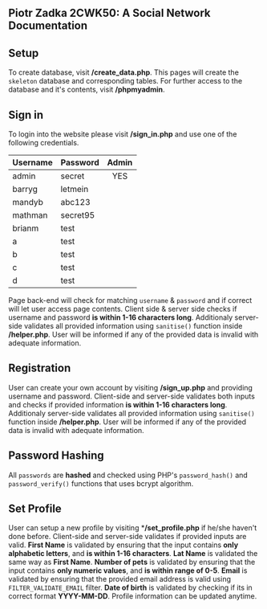 ## Piotr Zadka 2CWK50: A Social Network Documentation

## Setup
To create database, visit **/create_data.php**. This pages will create the `skeleton` database and corresponding tables. For further access to the database and it's contents, visit **/phpmyadmin**.

## Sign in
To login into the website please visit **/sign_in.php** and use one of the following credentials.

| Username | Password | Admin |
|----------|----------|:-----:|
|admin     |secret    |  YES  |
|barryg    |letmein   |       |
|mandyb    |abc123    |       |
|mathman   |secret95  |       |
|brianm    |test      |       |
|a         |test      |       |
|b         |test      |       |
|c         |test      |       |
|d         |test      |       |

Page back-end will check for matching `username` & `password` and if correct will let user access page contents. 
Client side & server side checks if username and password **is within 1-16 characters long**. Additionaly server-side validates all provided information using `sanitise()` function inside **/helper.php**. User will be informed if any of the provided data is invalid with adequate information.

## Registration
User can create your own account by visiting **/sign_up.php** and providing username and password. Client-side and server-side validates both inputs and checks if provided information **is within 1-16 characters long**. Additionaly server-side validates all provided information using `sanitise()` function inside **/helper.php**. User will be informed if any of the provided data is invalid with adequate information.

## Password Hashing
All `passwords` are **hashed** and checked using PHP's `password_hash()` and `password_verify()` functions that uses bcrypt algorithm.


## Set Profile
User can setup a new profile by visiting ***/set_profile.php** if he/she haven't done before. Client-side and server-side validates if provided inputs are valid. 
**First Name** is validated by ensuring that the input contains **only alphabetic letters**, and **is within 1-16 characters**.
**Lat Name** is validated the same way as **First Name**.
**Number of pets** is validated by ensuring that the input contains **only numeric values**, and **is within range of 0-5**.
**Email** is validated by ensuring that the provided email address is valid using `FILTER_VALIDATE_EMAIL` filter.
**Date of birth** is validated by checking if its in correct format **YYYY-MM-DD**.
Profile information can be updated anytime.


